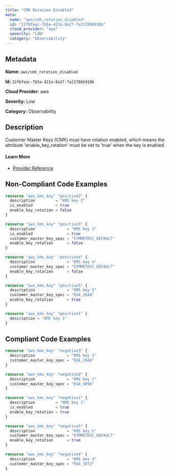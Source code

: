 ```yaml
---
title: "CMK Rotation Disabled"
meta:
  name: "aws/cmk_rotation_disabled"
  id: "22fbfeac-7b5a-421a-8a27-7a2178bb910b"
  cloud_provider: "aws"
  severity: "LOW"
  category: "Observability"
---
```


## Metadata
**Name:** `aws/cmk_rotation_disabled`

**Id:** `22fbfeac-7b5a-421a-8a27-7a2178bb910b`

**Cloud Provider:** aws

**Severity:** Low

**Category:** Observability

## Description
Customer Master Keys (CMK) must have rotation enabled, which means the attribute 'enable_key_rotation' must be set to 'true' when the key is enabled.

#### Learn More

 - [Provider Reference](https://registry.terraform.io/providers/hashicorp/aws/latest/docs/resources/kms_key#enable_key_rotation)

## Non-Compliant Code Examples
```terraform
resource "aws_kms_key" "positive2" {
  description         = "KMS key 2"
  is_enabled          = true
  enable_key_rotation = false
}

```

```terraform
resource "aws_kms_key" "positive3" {
  description              = "KMS key 3"
  is_enabled               = true
  customer_master_key_spec = "SYMMETRIC_DEFAULT"
  enable_key_rotation      = false
}

```

```terraform
resource "aws_kms_key" "positive4" {
  description              = "KMS key 4"
  customer_master_key_spec = "SYMMETRIC_DEFAULT"
  enable_key_rotation      = false
}

```

```terraform
resource "aws_kms_key" "positive5" {
  description              = "KMS key 5"
  customer_master_key_spec = "RSA_2048"
  enable_key_rotation      = true
}

```

```terraform
resource "aws_kms_key" "positive1" {
  description = "KMS key 1"
}

```

## Compliant Code Examples
```terraform
resource "aws_kms_key" "negative3" {
  description              = "KMS key 3"
  customer_master_key_spec = "RSA_2048"
}

```

```terraform
resource "aws_kms_key" "negative2" {
  description              = "KMS key 2"
  customer_master_key_spec = "RSA_4096"
}

```

```terraform
resource "aws_kms_key" "negative1" {
  description         = "KMS key 1"
  is_enabled          = true
  enable_key_rotation = true
}

```

```terraform
resource "aws_kms_key" "negative5" {
  description              = "KMS key 5"
  customer_master_key_spec = "SYMMETRIC_DEFAULT"
  enable_key_rotation      = true
}

```

```terraform
resource "aws_kms_key" "negative4" {
  description              = "KMS key 4"
  customer_master_key_spec = "RSA_3072"
}

```